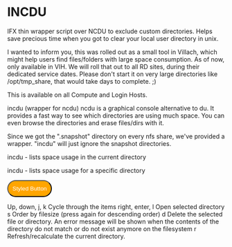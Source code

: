 # INCDU
IFX thin wrapper script over NCDU to exclude custom directories.
Helps save precious time when you got to clear your local user directory in unix.

I wanted to inform you, this was rolled out as a small tool in Villach, which might help users find files/folders with large space consumption.
As of now, only available in VIH. We will roll that out to all RD sites, during their dedicated service dates.
Please don't start it on very large directories like /opt/tmp_share, that would take days to complete. ;)

This is available on all Compute and Login Hosts.

incdu (wrapper for ncdu)
ncdu is a graphical console alternative to du.
It provides a fast way to see which directories are using much space.
You can even browse the directories and erase files/dirs with it.

Since we got the ".snapshot" directory on every nfs share, we've provided a wrapper.
"incdu" will just ignore the snapshot directories.


 incdu - lists space usage in the current directory

 incdu <path> - lists space usage for a specific directory

<button style="background-color: orange; color: white; padding: 10px; border-radius: 25px;">Styled Button</button>

Up, down, j, k Cycle through the items
right, enter, l Open selected directory
s Order by filesize (press again for descending order)
d Delete the selected file or directory. An error message will be shown when the contents of the directory do not match or do not exist anymore on the filesystem
r Refresh/recalculate the current directory.
